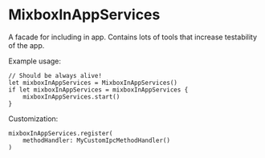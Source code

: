 #  MixboxInAppServices

A facade for including in app. Contains lots of tools that increase testability of the app.

Example usage:

```
// Should be always alive!
let mixboxInAppServices = MixboxInAppServices()
if let mixboxInAppServices = mixboxInAppServices {
	mixboxInAppServices.start()
}
```

Customization:

```
mixboxInAppServices.register(
	methodHandler: MyCustomIpcMethodHandler()
)
```
